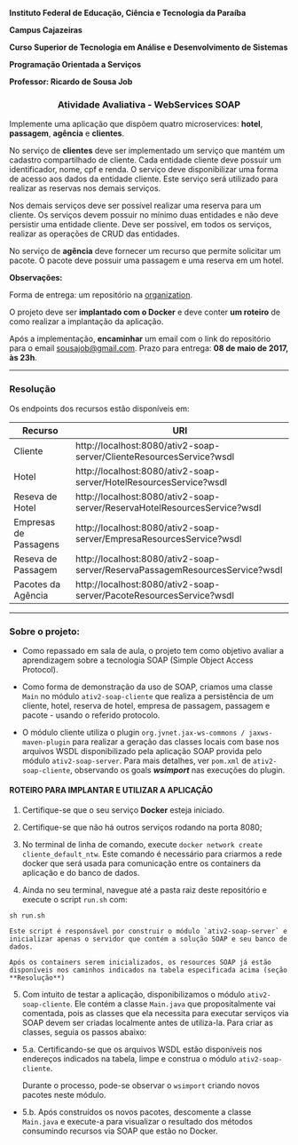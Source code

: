 **Instituto Federal de Educação, Ciência e Tecnologia da Paraíba**

**Campus Cajazeiras**

**Curso Superior de Tecnologia em Análise e Desenvolvimento de Sistemas**

**Programação Orientada a Serviços**

**Professor: Ricardo de Sousa Job**

<h3 align="center">
  Atividade Avaliativa - WebServices SOAP
</h3>

Implemente uma aplicação que dispõem quatro microservices: **hotel**, **passagem**, **agência** e **clientes**.

No serviço de **clientes** deve ser implementado um serviço que mantém um cadastro compartilhado de cliente. Cada entidade cliente deve possuir um identificador, nome, cpf e renda. O serviço deve disponibilizar uma forma de acesso aos dados da entidade cliente. Este serviço será utilizado para realizar as reservas nos demais serviços.

Nos demais serviços deve ser possível realizar uma reserva para um cliente. Os serviços devem possuir no mínimo duas entidades e não deve persistir uma entidade cliente. Deve ser possível, em todos os serviços, realizar as operações de CRUD das entidades.

No serviço de **agência** deve fornecer um recurso que permite solicitar um pacote. O pacote deve possuir uma passagem e uma reserva em um hotel.


**Observações:**

Forma de entrega: um repositório na [organization](https://github.com/ifpb-disciplinas-2016-2).

O projeto deve ser **implantado com o Docker** e deve conter **um roteiro** de como realizar a implantação da aplicação.

Após a implementação, **encaminhar** um email com o link do repositório para o email sousajob@gmail.com.
Prazo para entrega: **08 de maio de 2017, às 23h**.

<hr/>


### Resolução

Os endpoints dos recursos estão disponíveis em:

| Recurso | URI |
|----|-----|
| Cliente | http://localhost:8080/ativ2-soap-server/ClienteResourcesService?wsdl |
| Hotel | http://localhost:8080/ativ2-soap-server/HotelResourcesService?wsdl |
| Reseva de Hotel | http://localhost:8080/ativ2-soap-server/ReservaHotelResourcesService?wsdl |
| Empresas de Passagens | http://localhost:8080/ativ2-soap-server/EmpresaResourcesService?wsdl |
| Reseva de Passagem | http://localhost:8080/ativ2-soap-server/ReservaPassagemResourcesService?wsdl |
| Pacotes da Agência | http://localhost:8080/ativ2-soap-server/PacoteResourcesService?wsdl |



<hr>

### Sobre o projeto:

- Como repassado em sala de aula, o projeto tem como objetivo avaliar a aprendizagem sobre a tecnologia SOAP (Simple Object Access Protocol).

- Como forma de demonstração da uso de SOAP, criamos uma classe `Main` no módulo `ativ2-soap-cliente` que realiza a persistência de um cliente, hotel, reserva de hotel, empresa de passagem, passagem e pacote - usando o referido protocolo.

- O módulo cliente utiliza o plugin `org.jvnet.jax-ws-commons / jaxws-maven-plugin` para realizar a geração das classes locais com base nos arquivos WSDL disponibilizado pela aplicação SOAP provida pelo módulo `ativ2-soap-server`. Para mais detalhes, ver `pom.xml` de `ativ2-soap-cliente`, observando os goals ***wsimport*** nas execuções do plugin.


#### ROTEIRO PARA IMPLANTAR E UTILIZAR A APLICAÇÃO


1. Certifique-se que o seu serviço **Docker** esteja iniciado.

2. Certifique-se que não há outros serviços rodando na porta 8080;

3. No terminal de linha de comando, execute `docker network create cliente_default_ntw`. Este comando é necessário para criarmos a rede docker que será usada para comunicação entre os containers da aplicação e do banco de dados.

4. Ainda no seu terminal, navegue até a pasta raiz deste repositório e execute o script `run.sh` com:
  ```
  sh run.sh
  ```
    Este script é responsável por construir o módulo `ativ2-soap-server` e inicializar apenas o servidor que contém a solução SOAP e seu banco de dados.

    Após os containers serem inicializados, os resources SOAP já estão disponíveis nos caminhos indicados na tabela especificada acima (seção **Resolução**)

5. Com intuito de testar a aplicação, disponibilizamos o módulo `ativ2-soap-cliente`. Ele contém a classe `Main.java` que propositalmente vai comentada, pois as classes que ela necessita para executar serviços via SOAP devem ser criadas localmente antes de utiliza-la. Para criar as classes, seguia os passos abaixo:
  - 5.a. Certificando-se que os arquivos WSDL estão disponíveis nos endereços indicados na tabela, limpe e construa o módulo `ativ2-soap-cliente`.

    Durante o processo, pode-se observar o `wsimport` criando novos pacotes neste módulo.

  - 5.b. Após construídos os novos pacotes, descomente a classe `Main.java` e execute-a para visualizar o resultado dos métodos consumindo recursos via SOAP que estão no Docker.

   
